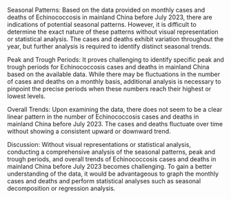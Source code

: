 Seasonal Patterns:
Based on the data provided on monthly cases and deaths of Echinococcosis in mainland China before July 2023, there are indications of potential seasonal patterns. However, it is difficult to determine the exact nature of these patterns without visual representation or statistical analysis. The cases and deaths exhibit variation throughout the year, but further analysis is required to identify distinct seasonal trends.

Peak and Trough Periods:
It proves challenging to identify specific peak and trough periods for Echinococcosis cases and deaths in mainland China based on the available data. While there may be fluctuations in the number of cases and deaths on a monthly basis, additional analysis is necessary to pinpoint the precise periods when these numbers reach their highest or lowest levels.

Overall Trends:
Upon examining the data, there does not seem to be a clear linear pattern in the number of Echinococcosis cases and deaths in mainland China before July 2023. The cases and deaths fluctuate over time without showing a consistent upward or downward trend.

Discussion:
Without visual representations or statistical analysis, conducting a comprehensive analysis of the seasonal patterns, peak and trough periods, and overall trends of Echinococcosis cases and deaths in mainland China before July 2023 becomes challenging. To gain a better understanding of the data, it would be advantageous to graph the monthly cases and deaths and perform statistical analyses such as seasonal decomposition or regression analysis.